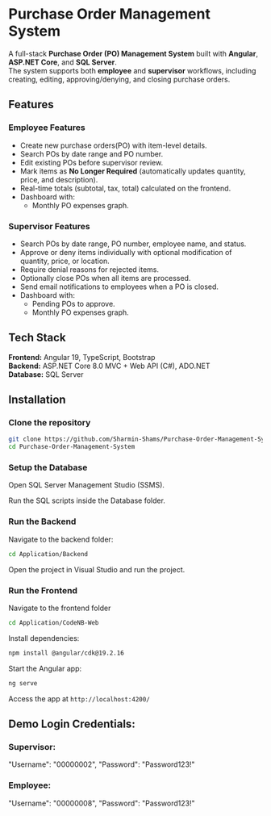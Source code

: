 #  Purchase Order Management System

A full-stack **Purchase Order (PO) Management System** built with **Angular**, **ASP.NET Core**, and **SQL Server**.  
The system supports both **employee** and **supervisor** workflows, including creating, editing, approving/denying, and closing purchase orders.



##  Features

### Employee Features
- Create new purchase orders(PO) with item-level details.
- Search POs by date range and PO number.
- Edit existing POs before supervisor review.
- Mark items as **No Longer Required** (automatically updates quantity, price, and description).
- Real-time totals (subtotal, tax, total) calculated on the frontend.
- Dashboard with:
  - Monthly PO expenses graph.

### Supervisor Features
- Search POs by date range, PO number, employee name, and status.
- Approve or deny items individually with optional modification of quantity, price, or location.
- Require denial reasons for rejected items.
- Optionally close POs when all items are processed.
- Send email notifications to employees when a PO is closed.
- Dashboard with:
  - Pending POs to approve.
  - Monthly PO expenses graph.



##  Tech Stack

**Frontend:** Angular 19, TypeScript, Bootstrap  
**Backend:** ASP.NET Core 8.0 MVC + Web API (C#), ADO.NET  
**Database:** SQL Server  



##  Installation

###  Clone the repository
```sh
git clone https://github.com/Sharmin-Shams/Purchase-Order-Management-System.git
cd Purchase-Order-Management-System
```
###  Setup the Database
Open SQL Server Management Studio (SSMS).

Run the SQL scripts inside the Database folder.

### Run the Backend

Navigate to the backend folder:
```sh
cd Application/Backend
```
Open the project in Visual Studio and run the project.

### Run the Frontend

Navigate to the frontend folder
```sh
cd Application/CodeNB-Web
``` 
Install dependencies:
```sh
npm install @angular/cdk@19.2.16
```
Start the Angular app:
```sh
ng serve
```
Access the app at `http://localhost:4200/`



## Demo Login Credentials:

### Supervisor:
"Username": "00000002",
"Password": "Password123!"
### Employee: 
"Username": "00000008",
"Password": "Password123!"